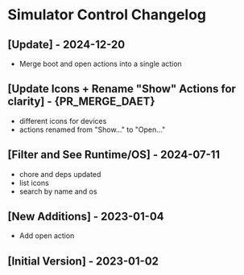 # Simulator Control Changelog

## [Update] - 2024-12-20

- Merge boot and open actions into a single action

## [Update Icons + Rename "Show" Actions for clarity] - {PR_MERGE_DAET}

- different icons for devices
- actions renamed from "Show..." to "Open..."

## [Filter and See Runtime/OS] - 2024-07-11

- chore and deps updated
- list icons
- search by name and os

## [New Additions] - 2023-01-04

- Add open action

## [Initial Version] - 2023-01-02
